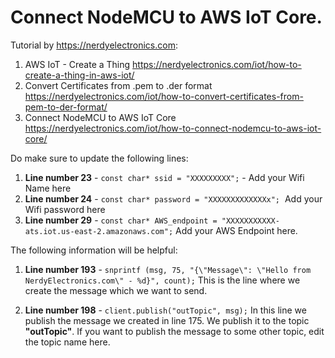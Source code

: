 ﻿# Connect NodeMCU to AWS IoT Core.

Tutorial by https://nerdyelectronics.com:

1)  AWS IoT - Create a Thing
    https://nerdyelectronics.com/iot/how-to-create-a-thing-in-aws-iot/
2)  Convert Certificates from .pem to .der format
    https://nerdyelectronics.com/iot/how-to-convert-certificates-from-pem-to-der-format/
3)  Connect NodeMCU to AWS IoT Core
    https://nerdyelectronics.com/iot/how-to-connect-nodemcu-to-aws-iot-core/
	
Do make sure to update the following lines:

1. **Line number 23** - `const char* ssid = "XXXXXXXXX";` - Add your Wifi Name here
2. **Line number 24** - `const char* password = "XXXXXXXXXXXXXx";`  Add your Wifi password here
3. **Line number 29** - `const char* AWS_endpoint = "XXXXXXXXXXX-ats.iot.us-east-2.amazonaws.com";` Add your AWS Endpoint here.

The following information will be helpful:

1. **Line number 193** - `snprintf (msg, 75, "{\"Message\": \"Hello from NerdyElectronics.com\" - %d}", count);` This is the line where we create the message which we want to send.

2. **Line number 198** - `client.publish("outTopic", msg);` In this line we publish the message we created in line 175. We publish it to the topic **"outTopic"**. If you want to publish the message to some other topic, edit the topic name here.